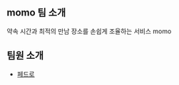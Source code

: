 ## momo 팀 소개
약속 시간과 최적의 만남 장소를 손쉽게 조율하는 서비스 momo

## 팀원 소개
- [페드로](https://github.com/ehBeak/momo-readme/blob/main/pedro.md)
